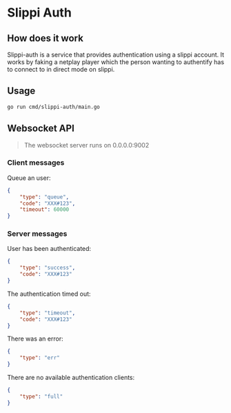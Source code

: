 # Slippi Auth

## How does it work

Slippi-auth is a service that provides authentication using a slippi account. It works by faking a netplay player which the person wanting to authentify has to connect to in direct mode on slippi.

## Usage

```sh
go run cmd/slippi-auth/main.go
```

## Websocket API

> The websocket server runs on 0.0.0.0:9002

### Client messages

Queue an user:

```json
{
    "type": "queue",
    "code": "XXX#123",
    "timeout": 60000
}
```

### Server messages

User has been authenticated:

```json
{
    "type": "success",
    "code": "XXX#123"
}
```

The authentication timed out:

```json
{
    "type": "timeout",
    "code": "XXX#123"
}
```

There was an error:

```json
{
    "type": "err"
}
```

There are no available authentication clients:

```json
{
    "type": "full"
}
```
